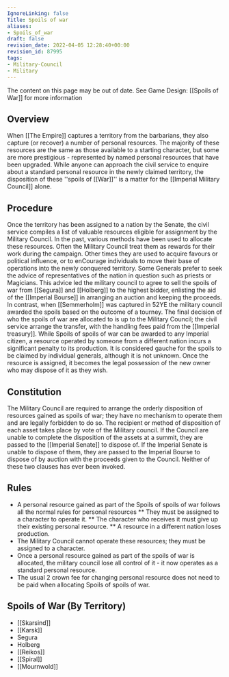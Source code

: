 ```yaml
---
IgnoreLinking: false
Title: Spoils of war
aliases:
- Spoils_of_war
draft: false
revision_date: 2022-04-05 12:28:40+00:00
revision_id: 87995
tags:
- Military-Council
- Military
---
```


The content on this page may be out of date. See Game Design: [[Spoils of War]] for more information
## Overview
When [[The Empire]] captures a territory from the barbarians, they also capture (or recover) a number of personal resources. The majority of these resources are the same as those available to a starting character, but some are more prestigious - represented by named personal resources that have been upgraded. 
While anyone can approach the civil service to enquire about a standard personal resource in the newly claimed territory, the disposition of these ''spoils of [[War]]'' is a matter for the [[Imperial Military Council]] alone. 
## Procedure
Once the territory has been assigned to a nation by the Senate, the civil service compiles a list of valuable resources eligible for assignment by the Military Council.
In the past, various methods have been used to allocate these resources. Often the Military Council treat them as rewards for their work during the campaign. Other times they are used to acquire favours or political influence, or to enCourage individuals to move their base of operations into the newly conquered territory. Some Generals prefer to seek the advice of representatives of the nation in question such as priests or Magicians. This advice led the military council to agree to sell the spoils of war from [[Segura]] and [[Holberg]] to the highest bidder,  enlisting the aid of the [[Imperial Bourse]] in arranging an auction and keeping the proceeds. In contrast, when [[Semmerholm]] was captured in 52YE the military council awarded the spoils based on the outcome of a tourney. 
The final decision of who the spoils of war are allocated to is up to the Military Council; the civil service arrange the transfer, with the handling fees paid from the [[Imperial treasury]]. While Spoils of spoils of war can be awarded to any Imperial citizen, a resource operated by someone from a different nation incurs a significant penalty to its production. It is considered gauche for the spoils to be claimed by individual generals, although it is not unknown.
Once the resource is assigned, it becomes the legal possession of the new owner who may dispose of it as they wish.
## Constitution
The Military Council are required to arrange the orderly disposition of resources gained as spoils of war; they have no mechanism to operate them and are legally forbidden to do so. The recipient or method of disposition of each asset takes place by vote of the Military council. If the Council are unable to complete the disposition of the assets at a summit, they are passed to the [[Imperial Senate]] to dispose of. If the Imperial Senate is unable to dispose of them, they are passed to the Imperial Bourse to dispose of by auction with the proceeds given to the Council. Neither of these two clauses has ever been invoked.
## Rules
* A personal resource gained as part of the Spoils of spoils of war follows all the normal rules for personal resources
** They must be assigned to a character to operate it.
** The character who receives it must give up their existing personal resource.
** A resource in a different nation loses production.
* The Military Council cannot operate these resources; they must be assigned to a character.
* Once a personal resource gained as part of the spoils of war is allocated, the military council lose all control of it - it now operates as a standard personal resource.
* The  usual 2 crown fee for changing personal resource does not need to be paid when allocating Spoils of spoils of war.
## Spoils of War (By Territory)
* [[Skarsind]]
* [[Karsk]]
* Segura
* Holberg
* [[Reikos]]
* [[Spiral]]
* [[Mournwold]]